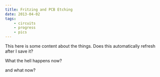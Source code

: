 ```yaml
---
title: Fritzing and PCB Etching
date: 2013-04-02
tags:
    - circuits
    - progress
    - pics
---
```


This here is some content about the things. Does this automatically refresh after I save it?

What the hell happens now?

and what now?

